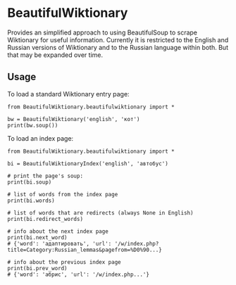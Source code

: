 # BeautifulWiktionary

Provides an simplified approach to using BeautifulSoup to scrape Wiktionary for useful information. Currently it is restricted to the English and Russian versions of Wiktionary and to the Russian language within both. But that may be expanded over time.

## Usage

To load a standard Wiktionary entry page:

```
from BeautifulWiktionary.beautifulwiktionary import *

bw = BeautifulWiktionary('english', 'кот')
print(bw.soup())
```

To load an index page:

```
from BeautifulWiktionary.beautifulwiktionary import *

bi = BeautifulWiktionaryIndex('english', 'автобус')

# print the page's soup:
print(bi.soup)

# list of words from the index page
print(bi.words)

# list of words that are redirects (always None in English)
print(bi.redirect_words)

# info about the next index page
print(bi.next_word)
# {'word': 'адаптировать', 'url': '/w/index.php?title=Category:Russian_lemmas&pagefrom=%D0%90...}

# info about the previous index page
print(bi.prev_word)
# {'word': 'абрис', 'url': '/w/index.php...'}
```

